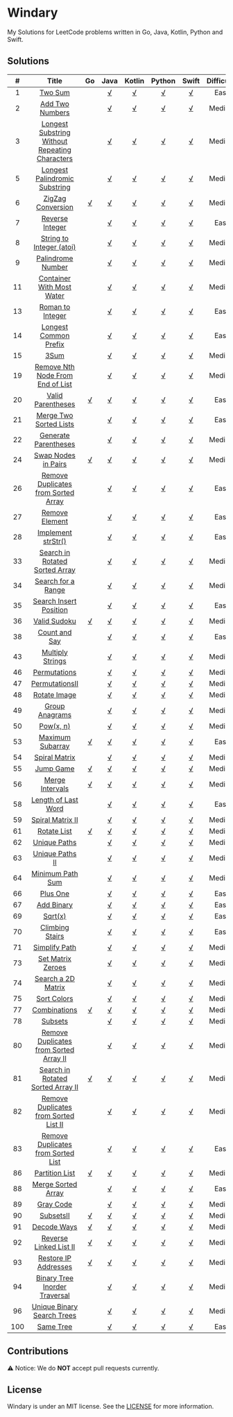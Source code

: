 # Windary

My Solutions for LeetCode problems written in Go, Java, Kotlin, Python and Swift.

## Solutions
| # | Title  | Go | Java | Kotlin | Python | Swift |  Difficulty |
| :-------------: | :-------------: | :-------------: | :-------------: | :-------------: | :-------------: | :-------------: | :-------------:|
| 1       | [Two Sum](https://leetcode.com/problems/two-sum/) | []() | [√](Java/src/TwoSum.java) | [√](Kotlin/src/TwoSum.kt) | [√](Python/TwoSum.py)  | [√](Swift/LeetCode/LeetCode/TwoSum.swift) | Easy |
| 2      | [Add Two Numbers](https://leetcode.com/problems/add-two-numbers/) | []() | [√](Java/src/AddTwoNumbers.java)|[√](Kotlin/src/AddTwoNumbers.kt) |[√](Python/AddTwoNumbers.py) | [√](Swift/LeetCode/LeetCode/AddTwoNumbers.swift) | Medium |
| 3 | [Longest Substring Without Repeating Characters](https://leetcode.com/problems/longest-substring-without-repeating-characters/description/) | []() | [√](Java/src/LongestSubstringWithoutRepeatingCharacters.java) | [√](Kotlin/src/LongestSubstringWithoutRepeatingCharacters.kt) | [√](Python/LongestSubstringWithoutRepeatingCharacters.py) | [√](Swift/LeetCode/LeetCode/LongestSubstringWithoutRepeatingCharacters.swift) | Medium|
| 5 | [Longest Palindromic Substring](https://leetcode.com/problems/longest-palindromic-substring/description/) | []() | [√](Java/src/LongestPalindromicSubstring.java) | [√](Kotlin/src/LongestPalindromicSubstring.kt) | [√](Python/LongestPalindromicSubstring.py) | [√](Swift/LeetCode/LeetCode/LongestPalindromicSubstring.swift) | Medium |
| 6 | [ZigZag Conversion](https://leetcode.com/problems/zigzag-conversion/description/) | [√](Golang/ZigZagConversion/ZigZagConversion.go) | [√](Java/src/ZigZagConversion.java) | [√](Kotlin/src/ZigZagConversion.kt) | [√](Python/ZigZagConversion.py) | [√](Swift/LeetCode/LeetCode/ZigZagConversion.swift) | Medium
| 7 | [Reverse Integer](https://leetcode.com/problems/reverse-integer/description/) | []() | [√](Java/src/ReverseInteger.java) | [√](Kotlin/src/ReverseInteger.kt) | [√](Python/ReverseInteger.py) | [√](Swift/LeetCode/LeetCode/ReverseInteger.swift) | Easy |
| 8 | [String to Integer (atoi)](https://leetcode.com/problems/string-to-integer-atoi/description/) | []() | [√](Java/src/StringToIntegerAtoi.java) | [√](Kotlin/src/StringToIntegerAtoi.kt) | [√](Python/StringToIntegerAtoi.py) | [√](Swift/LeetCode/LeetCode/StringToIntegerAtoi.swift) | Medium |
| 9 | [Palindrome Number](https://leetcode.com/problems/palindrome-number/description/) | []() | [√](Java/src/PalindromeNumber.java) | [√](Kotlin/src/PalindromeNumber.kt) | [√](Python/PalindromeNumber.py) | [√](Swift/LeetCode/LeetCode/PalindromeNumber.swift) | Medium |
| 11 | [Container With Most Water](https://leetcode.com/problems/container-with-most-water/description/) | []() | [√](Java/src/ContainerWithMostWater.java) | [√](Kotlin/src/ContainerWithMostWater.kt) | [√](Python/ContainerWithMostWater.py) | [√](Swift/LeetCode/LeetCode/ContainerWithMostWater.swift) | Medium |
| 13 | [Roman to Integer](https://leetcode.com/problems/roman-to-integer/description/) | []() | [√](Java/src/RomanToInteger.java) | [√](Kotlin/src/RomanToInteger.kt) | [√](Python/RomanToInteger.py) | [√](Swift/LeetCode/LeetCode/RomanToInteger.swift) | Easy |
| 14 | [Longest Common Prefix](https://leetcode.com/problems/longest-common-prefix/description/) | []() | [√](Java/src/LongestCommonPrefix.java) | [√](Kotlin/src/LongestCommonPrefix.kt) | [√](Python/LongestCommonPrefix.py) | [√](Swift/LeetCode/LeetCode/LongestCommonPrefix.swift) | Easy |
| 15 | [3Sum](https://leetcode.com/problems/3sum/description/) | []() | [√](Java/src/ThreeSum.java) | [√](Kotlin/src/ThreeSum.kt) | [√](Python/ThreeSum.py) | [√](Swift/LeetCode/LeetCode/ThreeSum.swift) | Medium |
| 19 | [Remove Nth Node From End of List](https://leetcode.com/problems/remove-nth-node-from-end-of-list/description/) | []() | [√](Java/src/RemoveNthNodeFromEndOfList.java) | [√](Kotlin/src/RemoveNthNodeFromEndOfList.kt) | [√](Python/RemoveNthNodeFromEndOfList.py) | [√](Swift/LeetCode/LeetCode/RemoveNthNodeFromEndOfList.swift) | Medium |
| 20 | [Valid Parentheses](https://leetcode.com/problems/valid-parentheses/description/) | [√](Golang/ValidParentheses/ValidParentheses.go) | [√](Java/src/ValidParentheses.java) | [√](Kotlin/src/ValidParentheses.kt) | [√](Python/ValidParentheses.py) | [√](Swift/LeetCode/LeetCode/ValidParentheses.swift) | Easy |
| 21 | [Merge Two Sorted Lists](https://leetcode.com/problems/merge-two-sorted-lists/description/) | []() | [√](Java/src/MergeTwoSortedLists.java) | [√](Kotlin/src/MergeTwoSortedLists.kt) | [√](Python/MergeTwoSortedLists.py) | [√](Swift/LeetCode/LeetCode/MergeTwoSortedLists.swift) | Easy |
| 22 | [Generate Parentheses](https://leetcode.com/problems/generate-parentheses/description/) | []() | [√](Java/src/GenerateParentheses.java) | [√](Kotlin/src/GenerateParentheses.kt) | [√](Python/GenerateParentheses.py) | [√](Swift/LeetCode/LeetCode/GenerateParentheses.swift) | Medium |
| 24 | [Swap Nodes in Pairs](https://leetcode.com/problems/swap-nodes-in-pairs/description/) | [√](Golang/SwapNodesInPairs/SwapNodesInPairs.go) | [√](Java/src/SwapNodesInPairs.java) | [√](Kotlin/src/SwapNodesInPairs.kt) | [√](Python/SwapNodesInPairs.py) | [√](Swift/LeetCode/LeetCode/SwapNodesInPairs.swift) | Medium |
| 26 | [Remove Duplicates from Sorted Array](https://leetcode.com/problems/remove-duplicates-from-sorted-array/description/) | []() | [√](Java/src/RemoveDuplicatesFromSortedArray.java) | [√](Kotlin/src/RemoveDuplicatesFromSortedArray.kt) | [√](Python/RemoveDuplicatesFromSortedArray.py) | [√](Swift/LeetCode/LeetCode/RemoveDuplicatesFromSortedArray.swift) | Easy |
| 27 | [Remove Element](https://leetcode.com/problems/remove-element/description/) | []() | [√](Java/src/RemoveElement.java) | [√](Kotlin/src/RemoveElement.kt) |[√](Python/RemoveElement.py) | [√](Swift/LeetCode/LeetCode/RemoveElement.swift) | Easy|
| 28 | [Implement strStr()](https://leetcode.com/problems/implement-strstr/description/) | []() | [√](Java/src/ImplementStrStr.java) | [√](Kotlin/src/ImplementStrStr.kt) | [√](Python/ImplementStrStr.py) | [√](Swift/LeetCode/LeetCode/ImplementStrStr.swift) | Easy |
| 33 | [Search in Rotated Sorted Array](https://leetcode.com/problems/search-in-rotated-sorted-array/description/) | []() | [√](Java/src/SearchInRotatedSortedArray.java) | [√](Kotlin/src/SearchInRotatedSortedArray.kt) | [√](Python/SearchInRotatedSortedArray.py) | [√](Swift/LeetCode/LeetCode/SearchInRotatedSortedArray.swift) | Medium |
| 34 | [Search for a Range](https://leetcode.com/problems/search-for-a-range/description/) | []() | [√](Java/src/SearchForARange.java) | [√](Kotlin/src/SearchForARange.kt) | [√](Python/SearchForARange.py) | [√](Swift/LeetCode/LeetCode/SearchForARange.swift) | Medium |
| 35 | [Search Insert Position](https://leetcode.com/problems/search-insert-position/description/) | []() | [√](Java/src/SearchInsertPosition.java) | [√](Kotlin/src/SearchInsertPosition.kt) | [√](Python/SearchInsertPosition.py) | [√](Swift/LeetCode/LeetCode/SearchInsertPosition.swift) | Easy |
| 36 | [Valid Sudoku](https://leetcode.com/problems/valid-sudoku/description/) | [√](Golang/ValidSudoku/ValidSudoku.go) | [√](Java/src/ValidSudoku.java) | [√](Kotlin/src/ValidSudoku.kt) | [√](Python/ValidSudoku.py) | [√](Swift/LeetCode/LeetCode/ValidSudoku.swift) |  Medium
| 38 | [Count and Say](https://leetcode.com/problems/count-and-say/description/) | []() | [√](Java/src/CountAndSay.java) | [√](Kotlin/src/CountAndSay.kt) | [√](Python/CountAndSay.py) | [√](Swift/LeetCode/LeetCode/CountAndSay.swift) |  Easy |
| 43 | [Multiply Strings](https://leetcode.com/problems/multiply-strings/description/) | []() | [√](Java/src/MultiplyStrings.java) | [√](Kotlin/src/MultiplyStrings.kt) | [√](Python/MultiplyStrings.py) | [√](Swift/LeetCode/LeetCode/MultiplyStrings.swift) | Medium |
| 46 | [Permutations](https://leetcode.com/problems/permutations/description/) | []() | [√](Java/src/Permutations.java) | [√](Kotlin/src/Permutations.kt) | [√](Python/Permutations.py) | [√](Swift/LeetCode/LeetCode/Permutations.swift) | Medium |
| 47 | [PermutationsII](https://leetcode.com/problems/permutations-ii/description/) | []() | [√](Java/src/PermutationsII.java) | [√](Kotlin/src/PermutationsII.kt) | [√](Python/PermutationsII.py) | [√](Swift/LeetCode/LeetCode/PermutationsII.swift) | Medium |
| 48 | [Rotate Image](https://leetcode.com/problems/rotate-image/description/) | []() | [√](Java/src/RotateImage.java) | [√](Kotlin/src/RotateImage.kt) | [√](Python/RotateImage.py) | [√](Swift/LeetCode/LeetCode/RotateImage.swift) | Medium |
| 49 | [Group Anagrams](https://leetcode.com/problems/group-anagrams/description/) | []() | [√](Java/src/GroupAnagrams.java) | [√](Kotlin/src/GroupAnagrams.kt) | [√](Python/GroupAnagrams.py) | [√](Swift/LeetCode/LeetCode/GroupAnagrams.swift) | Medium |
| 50 | [Pow(x, n)](https://leetcode.com/problems/powx-n/description/)   | []() | [√](Java/src/PowXN.java) | [√](Kotlin/src/PowXN.kt) | [√](Python/PowXN.py) | [√](Swift/LeetCode/LeetCode/PowXN.swift) | Medium |
| 53 | [Maximum Subarray](https://leetcode.com/problems/maximum-subarray/description/) | [√](Golang/MaximumSubArray/MaximumSubArray.go) | [√](Java/src/MaximumSubArray.java) | [√](Kotlin/src/MaximumSubArray.kt) | [√](Python/MaximumSubArray.py) | [√](Swift/LeetCode/LeetCode/MaximumSubArray.swift) | Easy |
| 54 | [Spiral Matrix](https://leetcode.com/problems/spiral-matrix/description/) | []() | [√](Java/src/SpiralMatrix.java) | [√](Kotlin/src/SpiralMatrix.kt) | [√](Python/SpiralMatrix.py) | [√](Swift/LeetCode/LeetCode/SpiralMatrix.swift) | Medium
| 55 | [Jump Game](https://leetcode.com/problems/jump-game/description/) | [√](Golang/JumpGame/JumpGame.go) | [√](Java/src/JumpGame.java) | [√](Kotlin/src/JumpGame.kt) | [√](Python/JumpGame.py) | [√](Swift/LeetCode/LeetCode/JumpGame.swift) | Medium |
| 56 | [Merge Intervals](https://leetcode.com/problems/merge-intervals/description/) | [√](Golang/MergeIntervals/MergeIntervals.go) | [√](Java/src/MergeIntervals.java) | [√](Kotlin/src/MergeIntervals.kt) | [√](Python/MergeIntervals.py) | [√](Swift/LeetCode/LeetCode/MergeIntervals.swift) | Medium |
| 58 | [Length of Last Word](https://leetcode.com/problems/length-of-last-word/description/) | []() | [√](Java/src/LengthOfLastWord.java) | [√](Kotlin/src/LengthOfLastWord.kt) | [√](Python/LengthOfLastWord.py) | [√](Swift/LeetCode/LeetCode/LengthOfLastWord.swift) | Easy |
| 59 | [Spiral Matrix II](https://leetcode.com/problems/spiral-matrix-ii/description/) | []() | [√](Java/src/SpiralMatrixII.java) | [√](Kotlin/src/SpiralMatrixII.kt) | [√](Python/SpiralMatrixII.py) | [√](Swift/LeetCode/LeetCode/SpiralMatrixII.swift) | Medium |
| 61 | [Rotate List]() | [√](Golang/RotateList/RotateList.go) | [√](Java/src/RotateList.java) | [√](Kotlin/src/RotateList.kt) | [√](Python/RotateList.py) | [√](Swift/LeetCode/LeetCode/RotateList.swift) | Medium |
| 62 | [Unique Paths](https://leetcode.com/problems/unique-paths/description/) | []() | [√](Java/src/UniquePaths.java) | [√](Kotlin/src/UniquePaths.kt) | [√](Python/UniquePaths.py) | [√](Swift/LeetCode/LeetCode/UniquePaths.swift) | Medium |
| 63 | [Unique Paths II](https://leetcode.com/problems/unique-paths-ii/description/) | []() | [√](Java/src/UniquePathsII.java) | [√](Kotlin/src/UniquePathsII.kt) | [√](Python/UniquePathsII.py) | [√](Swift/LeetCode/LeetCode/UniquePathsII.swift)  | Medium |
| 64 | [Minimum Path Sum](https://leetcode.com/problems/minimum-path-sum/description/) | []() | [√](Java/src/MinimumPathSum.java) | [√](Kotlin/src/MinimumPathSum.kt) | [√](Python/MinimumPathSum.py) | [√](Swift/LeetCode/LeetCode/MinimumPathSum.swift)  | Medium |
| 66 | [Plus One](https://leetcode.com/problems/plus-one/description/) | []() | [√](Java/src/PlusOne.java) | [√](Kotlin/src/PlusOne.kt) | [√](Python/PlusOne.py) | [√](Swift/LeetCode/LeetCode/PlusOne.swift) | Easy |
| 67 | [Add Binary](https://leetcode.com/problems/add-binary/description/) | []() | [√](Java/src/AddBinary.java) | [√](Kotlin/src/AddBinary.kt) | [√](Python/AddBinary.py) | [√](Swift/LeetCode/LeetCode/AddBinary.swift) | Easy |
| 69 | [Sqrt(x)](https://leetcode.com/problems/sqrtx/description/) | []() | [√](Java/src/SqrtX.java) | [√](Kotlin/src/SqrtX.kt) | [√](Python/SqrtX.py) | [√](Swift/LeetCode/LeetCode/SqrtX.swift) | Easy |
| 70 | [Climbing Stairs](https://leetcode.com/problems/climbing-stairs/description/) | []() | [√](Java/src/ClimbingStairs.java) | [√](Kotlin/src/ClimbingStairs.kt) | [√](Python/ClimbingStairs.py) | [√](Swift/LeetCode/LeetCode/ClimbingStairs.swift)  | Easy |
| 71 | [Simplify Path](https://leetcode.com/problems/simplify-path/description/) | []() | [√](Java/src/SimplifyPath.java) | [√](Kotlin/src/SimplifyPath.kt) | [√](Python/SimplifyPath.py) | [√](Swift/LeetCode/LeetCode/SimplifyPath.swift) | Medium |
| 73 | [Set Matrix Zeroes](https://leetcode.com/problems/set-matrix-zeroes/description/) | []() | [√](Java/src/SetMatrixZeroes.java) | [√](Kotlin/src/SetMatrixZeroes.kt) | [√](Python/SetMatrixZeroes.py) | [√](Swift/LeetCode/LeetCode/SetMatrixZeroes.swift) | Medium |
| 74 | [Search a 2D Matrix](https://leetcode.com/problems/search-a-2d-matrix/description/) | []() | [√](Java/src/SearchA2DMatrix.java) | [√](Kotlin/src/SearchA2DMatrix.kt) | [√](Python/SearchA2DMatrix.py) | [√](Swift/LeetCode/LeetCode/SearchA2DMatrix.swift) | Medium |
| 75 | [Sort Colors](https://leetcode.com/problems/sort-colors/description/) | []() | [√](Java/src/SortColors.java) | [√](Kotlin/src/SortColors.kt) | [√](Python/SortColors.py) | [√](Swift/LeetCode/LeetCode/SortColors.swift) | Medium |
| 77 | [Combinations](https://leetcode.com/problems/combinations/description/) | [√](Golang/Combinations/Combinations.go) | [√](Java/src/Combinations.java) | [√](Kotlin/src/Combinations.kt) | [√](Python/Combinations.py) | [√](Swift/LeetCode/LeetCode/Combinations.swift) | Medium |
| 78 | [Subsets](https://leetcode.com/problems/subsets/description/) | []() | [√](Java/src/Subsets.java) | [√](Kotlin/src/Subsets.kt) | [√](Python/Subsets.py) | [√](Swift/LeetCode/LeetCode/Subsets.swift) | Medium |
| 80 | [Remove Duplicates from Sorted Array II](https://leetcode.com/problems/remove-duplicates-from-sorted-array-ii/description/) | []() | [√](Java/src/RemoveDuplicatesFromSortedArrayII.java) | [√](Kotlin/src/RemoveDuplicatesFromSortedArrayII.kt) | [√](Python/RemoveDuplicatesFromSortedArrayII.py) | [√](Swift/LeetCode/LeetCode/RemoveDuplicatesFromSortedArrayII.swift) | Medium |
| 81 | [Search in Rotated Sorted Array II](https://leetcode.com/problems/search-in-rotated-sorted-array-ii/description/) | [√](Golang/SearchInRotatedSortedArrayII/SearchInRotatedSortedArrayII.go) | [√](Java/src/SearchInRotatedSortedArrayII.java) | [√](Kotlin/src/SearchInRotatedSortedArrayII.kt) | [√](Python/SearchInRotatedSortedArrayII.py) | [√](Swift/LeetCode/LeetCode/SearchInRotatedSortedArrayII.swift) | Medium |
| 82 | [Remove Duplicates from Sorted List II](https://leetcode.com/problems/remove-duplicates-from-sorted-list-ii/description/) | []() | [√](Java/src/RemoveDuplicatesFromSortedListII.java) | [√](Kotlin/src/RemoveDuplicatesFromSortedListII.kt) | [√](Python/RemoveDuplicatesFromSortedListII.py) | [√](Swift/LeetCode/LeetCode/RemoveDuplicatesFromSortedListII.swift) | Medium
| 83 | [Remove Duplicates from Sorted List](https://leetcode.com/problems/remove-duplicates-from-sorted-list/description/) | []() | [√](Java/src/RemoveDuplicatesFromSortedList.java) | [√](Kotlin/src/RemoveDuplicatesFromSortedList.kt) | [√](Python/RemoveDuplicatesFromSortedList.py) | [√](Swift/LeetCode/LeetCode/RemoveDuplicatesFromSortedList.swift) | Easy |
| 86 | [Partition List](https://leetcode.com/problems/partition-list/description/) | [√](Golang/PartitionList/PartitionList.go) | [√](Java/src/PartitionList.java) | [√](Kotlin/src/PartitionList.kt) | [√](Python/PartitionList.py) | [√](Swift/LeetCode/LeetCode/PartitionList.swift) | Medium |
| 88 | [Merge Sorted Array](https://leetcode.com/problems/merge-sorted-array/description/) | []() | [√](Java/src/MergeSortedArray.java) | [√](Kotlin/src/MergeSortedArray.kt) | [√](Python/MergeSortedArray.py)| [√](Swift/LeetCode/LeetCode/MergeSortedArray.swift) | Easy | 
| 89 | [Gray Code](https://leetcode.com/problems/gray-code/description/) | []() | [√](Java/src/GrayCode.java) | [√](Kotlin/src/GrayCode.kt) | [√](Python/GrayCode.py) | [√](Swift/LeetCode/LeetCode/GrayCode.swift) | Medium |
| 90 | [SubsetsII](https://leetcode.com/problems/subsets-ii/description/) | [√](Golang/SubsetsII/SubsetsII.go) | [√](Java/src/SubsetsII.java) | [√](Kotlin/src/SubsetsII.kt) | [√](Python/SubsetsII.py) | [√](Swift/LeetCode/LeetCode/SubsetsII.swift) | Medium |
| 91 | [Decode Ways](https://leetcode.com/problems/decode-ways/description/) | [√](Golang/DecodeWays/DecodeWays.go) | [√](Java/src/DecodeWays.java) | [√](Kotlin/src/DecodeWays.kt) | [√](Python/DecodeWays.py) | [√](Swift/LeetCode/LeetCode/DecodeWays.swift) | Medium |
| 92 | [Reverse Linked List II](https://leetcode.com/problems/reverse-linked-list-ii/description/) | [√](Golang/ReverseLinkedListII/ReverseLinkedListII.go) | [√](Java/src/ReverseLinkedListII.java) | [√](Kotlin/src/ReverseLinkedListII.kt) | [√](Python/ReverseLinkedListII.py) | [√](Swift/LeetCode/LeetCode/ReverseLinkedListII.swift) | Medium |
| 93 | [Restore IP Addresses](https://leetcode.com/problems/restore-ip-addresses/description/) | [√](Golang/RestoreIPAddresses/RestoreIPAddresses.go) | [√](Java/src/RestoreIPAddresses.java) | [√](Kotlin/src/RestoreIPAddresses.kt) | [√](Python/RestoreIPAddresses.py) | [√](Swift/LeetCode/LeetCode/RestoreIPAddresses.swift) | Medium |
| 94 | [Binary Tree Inorder Traversal](https://leetcode.com/problems/binary-tree-inorder-traversal/description/) | []() | [√](Java/src/BinaryTreeInorderTraversal.java) | [√](Kotlin/src/BinaryTreeInorderTraversal.kt) | [√](Python/BinaryTreeInorderTraversal.py) | [√](Swift/LeetCode/LeetCode/BinaryTreeInorderTraversal.swift) | Medium |
| 96 |  [Unique Binary Search Trees](https://leetcode.com/problems/unique-binary-search-trees/description/) | []() | [√](Java/src/UniqueBinarySearchTrees.java) | [√](Kotlin/src/UniqueBinarySearchTrees.kt) | [√](Python/UniqueBinarySearchTrees.py) | [√](Swift/LeetCode/LeetCode/UniqueBinarySearchTrees.swift) | Medium |
| 100 | [Same Tree](https://leetcode.com/problems/same-tree/description/) | []() | [√](Java/src/SameTree.java) | [√](Kotlin/src/SameTree.kt) | [√](Python/SameTree.py) | [√](Swift/LeetCode/LeetCode/SameTree.swift) | Easy |

## Contributions
⚠️ Notice: We do **NOT** accept pull requests currently.

## License
Windary is under an MIT license. See the [LICENSE](LICENSE) for more information.
